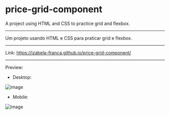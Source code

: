 # price-grid-component
A project using HTML and CSS to practice grid and flexbox.
_______________________________________________________________________________________________________

Um projeto usando HTML e CSS para praticar grid e flexbox.
_________________________________________________________________________________________________________

Link: https://izabela-franca.github.io/price-grid-component/
_______________________________________________________________________________________________________

Preview:

- Desktop:

![image](https://user-images.githubusercontent.com/101933646/167267153-99cc33c6-1bfc-4645-a51e-acfa0d16ee5e.png)


- Mobile:

![image](https://user-images.githubusercontent.com/101933646/167266940-b4b7c7b5-3162-4722-b392-aa1ed9d75fba.png)
